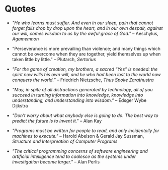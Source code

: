 # Quotes

- _"He who learns must suffer. And even in our sleep, pain that cannot forget falls drop by drop upon the heart, and in our own despair, against our will, comes wisdom to us by the awful grace of God."_ – Aeschylus, _Agamemnon_

- "Perseverance is more prevailing than violence; and many things which cannot be overcome when they are together, yield themselves up when taken little by little." – Plutarch, _Sertorius_

- _"For the game of creation, my brothers, a sacred “Yes” is needed: the spirit now wills his own will, and he who had been lost to the world now conquers the world.”_ – Friedrich Nietzsche, _Thus Spoke Zarathustra_

- _“May, in spite of all distractions generated by technology, all of you succeed in turning information into knowledge, knowledge into understanding, and understanding into wisdom.”_ – Edsger Wybe Dijkstra

- _"Don't worry about what anybody else is going to do. The best way to predict the future is to invent it."_ – Alan Kay

- _"Programs must be written for people to read, and only incidentally for machines to execute."_ – Harold Abelson & Gerald Jay Sussman, _Structure and Interpreation of Computer Programs_

- _"The critical programming concerns of software engineering and artificial intelligence tend to coalesce as the systems under investigation become larger."_ – Alan Perlis
